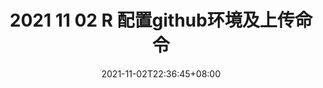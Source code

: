 ---
title: "2021 11 02 R 配置github环境及上传命令"
date: 2021-11-02T22:36:45+08:00
draft: true
description:
categories:
 -
featured_image:
author: ""
---